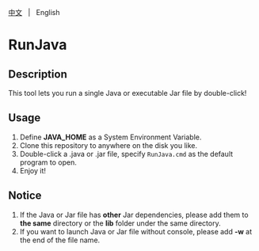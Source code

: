 [中文](README.zh.md) &nbsp; | &nbsp; English

# RunJava

## Description

This tool lets you run a single Java or executable Jar file by double-click!

## Usage

1. Define **JAVA_HOME** as a System Environment Variable.
2. Clone this repository to anywhere on the disk you like.
3. Double-click a .java or .jar file, specify `RunJava.cmd` as the default program to open.
4. Enjoy it!

## Notice
1. If the Java or Jar file has **other** Jar dependencies, please add them to **the same** directory 
or the **lib** folder under the same directory.
2. If you want to launch Java or Jar file without console, please add **-w** at the end of the file name.
